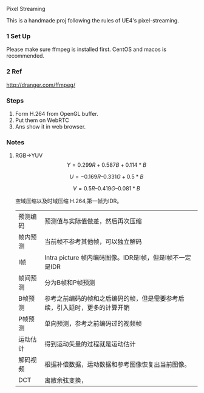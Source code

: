 Pixel Streaming

This is a handmade proj following the rules of UE4's pixel-streaming.

### 1 Set Up 
Please make sure ffmpeg is installed first. 
CentOS and macos is recommended.

### 2 Ref
http://dranger.com/ffmpeg/

### Steps
1. Form H.264 from OpenGL buffer.
2. Put them on WebRTC
3. Ans show it in web browser.

### Notes
1. RGB->YUV
   $$
   Y = 0.299R + 0.587B + 0.114*B
   $$

   $$
   U = -0.169R – 0.331G + 0.5 *B
   $$
   
   $$
   V = 0.5 R – 0.419G – 0.081*B
   $$
   
    空域压缩以及时域压缩
    H.264,第一帧为IDR。
   
   |          |                                                              |
   | -------- | ------------------------------------------------------------ |
   | 预测编码 | 预测值与实际值做差，然后再次压缩                             |
   | 帧内预测 | 当前帧不参考其他帧，可以独立解码                             |
   | I帧      | Intra picture 帧内编码图像。IDR是I帧，但是I帧不一定是IDR     |
   | 帧间预测 | 分为B帧和P帧预测                                             |
   | B帧预测  | 参考之前编码的帧和之后编码的帧，但是需要参考后续，引入延时，更多的计算开销 |
   | P帧预测  | 单向预测，参考之前编码过的视频帧                             |
   | 运动估计 | 得到运动矢量的过程就是运动估计                               |
   | 解码视频 | 根据补偿数据，运动数据和参考图像恢复出当前图像。             |
   | DCT      | 离散余弦变换，                                               |


